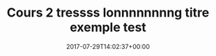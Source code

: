 ---
layout: programme
title: Cours 2 tressss lonnnnnnnng titre exemple test
date: '2017-07-29T14:02:37+00:00'
image: "/uploads/programme.jpg"
---